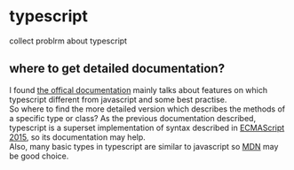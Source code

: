 # typescript

collect problrm about typescript

## where to get detailed documentation?
I found [the offical documentation](https://www.typescriptlang.org/docs) mainly talks about features on which typescript different from javascript and some best practise.  
So where to find the more detailed version which describes the methods of a specific type or class? As the previous documentation described, typescript is a superset implementation of syntax described in [ECMAScript 2015](http://es6-features.org/), so its documentation may help.  
Also, many basic types in typescript are similar to javascript so [MDN](https://developer.mozilla.org/en-US/docs/Web/JavaScript) may be good choice.